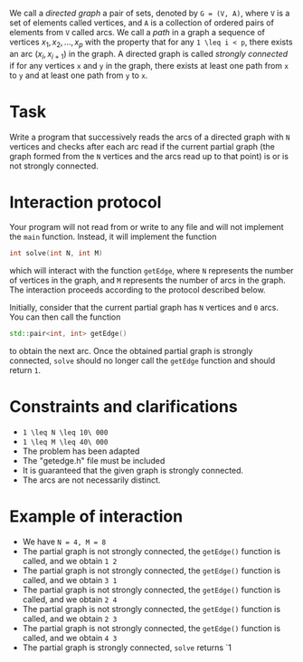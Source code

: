 We call a *directed graph* a pair of sets, denoted by `G = (V, A)`, where `V` is a set of elements called vertices, and `A` is a collection of ordered pairs of elements from `V` called arcs. We call a *path* in a graph a sequence of vertices $x_1, x_2, ..., x_p$ with the property that for any `1 \leq i < p`, there exists an arc $(x_i, x_{i+1})$ in the graph. A directed graph is called *strongly connected* if for any vertices `x` and `y` in the graph, there exists at least one path from `x` to `y` and at least one path from `y` to `x`.

# Task
Write a program that successively reads the arcs of a directed graph with `N` vertices and checks after each arc read if the current partial graph (the graph formed from the `N` vertices and the arcs read up to that point) is or is not strongly connected.

# Interaction protocol
Your program will not read from or write to any file and will not implement the `main` function. Instead, it will implement the function

```cpp
int solve(int N, int M)
```
which will interact with the function `getEdge`, where `N` represents the number of vertices in the graph, and `M` represents the number of arcs in the graph. The interaction proceeds according to the protocol described below.

Initially, consider that the current partial graph has `N` vertices and `0` arcs. You can then call the function

```cpp
std::pair<int, int> getEdge()
```
to obtain the next arc. Once the obtained partial graph is strongly connected, `solve` should no longer call the `getEdge` function and should return `1`.

# Constraints and clarifications
* `1 \leq N \leq 10\ 000`
* `1 \leq M \leq 40\ 000`
* The problem has been adapted
* The "getedge.h" file must be included
* It is guaranteed that the given graph is strongly connected.
* The arcs are not necessarily distinct.

# Example of interaction
* We have `N = 4, M = 8`
* The partial graph is not strongly connected, the `getEdge()` function is called, and we obtain `1 2`
* The partial graph is not strongly connected, the `getEdge()` function is called, and we obtain `3 1`
* The partial graph is not strongly connected, the `getEdge()` function is called, and we obtain `2 4`
* The partial graph is not strongly connected, the `getEdge()` function is called, and we obtain `2 3`
* The partial graph is not strongly connected, the `getEdge()` function is called, and we obtain `4 3`
* The partial graph is strongly connected, `solve` returns `1